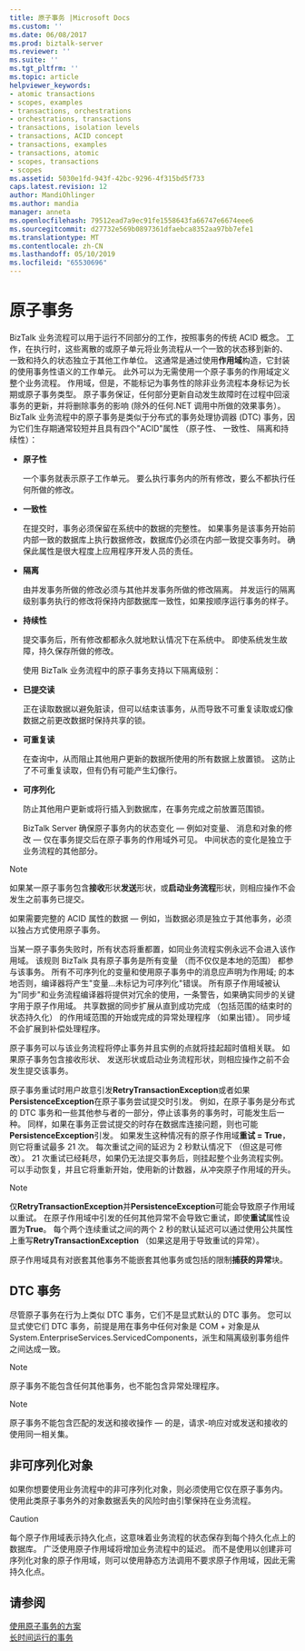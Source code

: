 ```yaml
---
title: 原子事务 |Microsoft Docs
ms.custom: ''
ms.date: 06/08/2017
ms.prod: biztalk-server
ms.reviewer: ''
ms.suite: ''
ms.tgt_pltfrm: ''
ms.topic: article
helpviewer_keywords:
- atomic transactions
- scopes, examples
- transactions, orchestrations
- orchestrations, transactions
- transactions, isolation levels
- transactions, ACID concept
- transactions, examples
- transactions, atomic
- scopes, transactions
- scopes
ms.assetid: 5030e1fd-943f-42bc-9296-4f315bd5f733
caps.latest.revision: 12
author: MandiOhlinger
ms.author: mandia
manager: anneta
ms.openlocfilehash: 79512ead7a9ec91fe1558643fa66747e6674eee6
ms.sourcegitcommit: d27732e569b0897361dfaebca8352aa97bb7efe1
ms.translationtype: MT
ms.contentlocale: zh-CN
ms.lasthandoff: 05/10/2019
ms.locfileid: "65530696"
---
```

# <a name="atomic-transactions"></a>原子事务
BizTalk 业务流程可以用于运行不同部分的工作，按照事务的传统 ACID 概念。 工作，在执行时，这些离散的或原子单元将业务流程从一个一致的状态移到新的、 一致和持久的状态独立于其他工作单位。 这通常是通过使用**作用域**构造，它封装的使用事务性语义的工作单元。 此外可以为无需使用一个原子事务的作用域定义整个业务流程。 作用域，但是，不能标记为事务性的除非业务流程本身标记为长期或原子事务类型。 原子事务保证，任何部分更新自动发生故障时在过程中回滚事务的更新，并将删除事务的影响 (除外的任何.NET 调用中所做的效果事务）。 BizTalk 业务流程中的原子事务是类似于分布式的事务处理协调器 (DTC) 事务，因为它们生存期通常较短并且具有四个"ACID"属性 （原子性、 一致性、 隔离和持续性）：  
  
- **原子性**  
  
   一个事务就表示原子工作单元。 要么执行事务内的所有修改，要么不都执行任何所做的修改。  
  
- **一致性**  
  
   在提交时，事务必须保留在系统中的数据的完整性。 如果事务是该事务开始前内部一致的数据库上执行数据修改，数据库仍必须在内部一致提交事务时。 确保此属性是很大程度上应用程序开发人员的责任。  
  
- **隔离**  
  
   由并发事务所做的修改必须与其他并发事务所做的修改隔离。 并发运行的隔离级别事务执行的修改将保持内部数据库一致性，如果按顺序运行事务的样子。  
  
- **持续性**  
  
   提交事务后，所有修改都都永久就地默认情况下在系统中。 即使系统发生故障，持久保存所做的修改。  
  
  使用 BizTalk 业务流程中的原子事务支持以下隔离级别：  
  
- **已提交读**  
  
   正在读取数据以避免脏读，但可以结束该事务，从而导致不可重复读取或幻像数据之前更改数据时保持共享的锁。  
  
- **可重复读**  
  
   在查询中，从而阻止其他用户更新的数据所使用的所有数据上放置锁。 这防止了不可重复读取，但有仍有可能产生幻像行。  
  
- **可序列化**  
  
   防止其他用户更新或将行插入到数据库，在事务完成之前放置范围锁。  
  
  BizTalk Server 确保原子事务内的状态变化 — 例如对变量、 消息和对象的修改 — 仅在事务提交后在原子事务的作用域外可见。 中间状态的变化是独立于业务流程的其他部分。  
  
> [!NOTE]
>  如果某一原子事务包含**接收**形状**发送**形状，或**启动业务流程**形状，则相应操作不会发生之前事务已提交。  
  
 如果需要完整的 ACID 属性的数据 — 例如，当数据必须是独立于其他事务，必须以独占方式使用原子事务。  
  
 当某一原子事务失败时，所有状态将重都置，如同业务流程实例永远不会进入该作用域。 该规则 BizTalk 具有原子事务是所有变量 （而不仅仅是本地的范围） 都参与该事务。 所有不可序列化的变量和使用原子事务中的消息应声明为作用域; 的本地否则，编译器将产生"变量...未标记为可序列化"错误。 所有原子作用域被认为"同步"和业务流程编译器将提供对冗余的使用，一条警告，如果确实同步的关键字用于原子作用域。 共享数据的同步扩展从直到成功完成 （包括范围的结束时的状态持久化） 的作用域范围的开始或完成的异常处理程序 （如果出错）。 同步域不会扩展到补偿处理程序。  
  
 原子事务可以与该业务流程将停止事务并且实例的点就将挂起超时值相关联。 如果原子事务包含接收形状、 发送形状或启动业务流程形状，则相应操作之前不会发生提交该事务。  
  
 原子事务重试时用户故意引发**RetryTransactionException**或者如果**PersistenceException**在原子事务尝试提交时引发。 例如，在原子事务是分布式的 DTC 事务和一些其他参与者的一部分，停止该事务的事务时，可能发生后一种。 同样，如果在事务正尝试提交的时存在数据库连接问题，则也可能**PersistenceException**引发。 如果发生这种情况有的原子作用域**重试 = True**，则它将重试最多 21 次。 每次重试之间的延迟为 2 秒默认情况下 （但这是可修改）。 21 次重试已经耗尽，如果仍无法提交事务后，则挂起整个业务流程实例。 可以手动恢复，并且它将重新开始，使用新的计数器，从冲突原子作用域的开头。  
  
> [!NOTE]
>  仅**RetryTransactionException**并**PersistenceException**可能会导致原子作用域以重试。 在原子作用域中引发的任何其他异常不会导致它重试，即使**重试**属性设置为**True**。 每个两个连续重试之间的两个 2 秒的默认延迟可以通过使用公共属性上重写**RetryTransactionException** （如果这是用于导致重试的异常）。  
  
 原子作用域具有对嵌套其他事务不能嵌套其他事务或包括的限制**捕获的异常**块。  
  
## <a name="dtc-transactions"></a>DTC 事务  
 尽管原子事务在行为上类似 DTC 事务，它们不是显式默认的 DTC 事务。 您可以显式使它们 DTC 事务，前提是用在事务中任何对象是 COM + 对象是从 System.EnterpriseServices.ServicedComponents，派生和隔离级别事务组件之间达成一致。  
  
> [!NOTE]
>  原子事务不能包含任何其他事务，也不能包含异常处理程序。  
  
> [!NOTE]
>  原子事务不能包含匹配的发送和接收操作 — 的是，请求-响应对或发送和接收的使用同一相关集。  
  
## <a name="non-serializable-objects"></a>非可序列化对象  
 如果你想要使用业务流程中的非可序列化对象，则必须使用它仅在原子事务内。 使用此类原子事务外的对象数据丢失的风险时由引擎保持在业务流程。  
  
> [!CAUTION]
>  每个原子作用域表示持久化点，这意味着业务流程的状态保存到每个持久化点上的数据库。 广泛使用原子作用域将增加业务流程中的延迟。 而不是使用以创建非可序列化对象的原子作用域，则可以使用静态方法调用不要求原子作用域，因此无需持久化点。  
  
## <a name="see-also"></a>请参阅  
 [使用原子事务的方案](../core/scenarios-using-atomic-transactions.md)   
 [长时间运行的事务](../core/long-running-transactions.md)